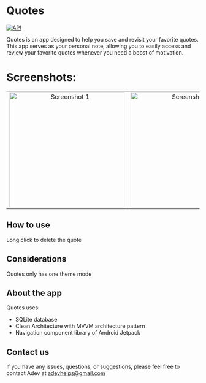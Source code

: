 <h1>Quotes</h1>
<p>
  <a href="https://android-arsenal.com/api?level=29"><img alt="API" src="https://img.shields.io/badge/API-29%2B-brightgreen.svg?style=flat"/></a>
</p>

Quotes is an app designed to help you save and revisit your favorite quotes. This app serves as your personal note, allowing you to easily access and review your favorite quotes whenever you need a boost of motivation.

# Screenshots:
<table>
   <tr>
    <td align="center"><img src="https://github.com/AdevHelps/Quotes/assets/149101953/d42017ce-f2ae-4989-9713-f2377633161b" width="300" alt="Screenshot 1"></td>
   <td align="center"><img src="https://github.com/AdevHelps/Quotes/assets/149101953/19e11575-fb89-4049-b262-c2d50bce4e3f" width="300" alt="Screenshot 1"></td>
    <td align="center"><img src="https://github.com/AdevHelps/Quotes/assets/149101953/661bf1b4-2a55-4568-a56b-7c51c3649f80" width="300" alt="Screenshot 1"></td>
    <td align="center"><img src="https://github.com/AdevHelps/Quotes/assets/149101953/3c269119-96ac-424a-aabd-5ea6b65fe780" width="300" alt="Screenshot 1"></td> 
  </tr>
</table>

## How to use
Long click to delete the quote

## Considerations
Quotes only has one theme mode

## About the app
Quotes uses:
- SQLite database
- Clean Architecture with MVVM architecture pattern
- Navigation component library of Android Jetpack

## Contact us
If you have any issues, questions, or suggestions, please feel free to contact Adev at adevhelps@gmail.com